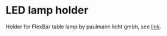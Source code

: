 # LED lamp holder

Holder for FlexBar table lamp by paulmann licht gmbh, see [link](https://en.paulmann.com/p/led-desk-luminaire-3-step-dim-flexbar-white-switch-700lm-9-5w-white/78911).
